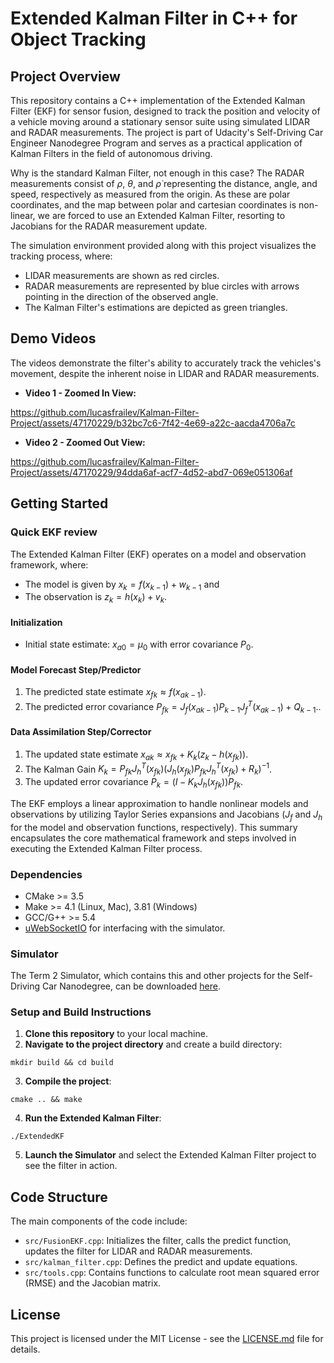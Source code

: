 # Extended Kalman Filter in C++ for Object Tracking

## Project Overview

This repository contains a C++ implementation of the Extended Kalman Filter (EKF) for sensor fusion, designed to track the position and velocity of a vehicle moving around a stationary sensor suite using simulated LIDAR and RADAR measurements. The project is part of Udacity's Self-Driving Car Engineer Nanodegree Program and serves as a practical application of Kalman Filters in the field of autonomous driving. 

Why is the standard Kalman Filter, not enough in this case? The RADAR measurements consist of $\rho$, $\theta$, and $\dot{\rho}$ representing the distance, angle, and speed, respectively as measured from the origin. As these are polar coordinates, and the map between polar and cartesian coordinates is non-linear, we are forced to use an Extended Kalman Filter, resorting to Jacobians for the RADAR measurement update.

The simulation environment provided along with this project visualizes the tracking process, where:
- LIDAR measurements are shown as red circles.
- RADAR measurements are represented by blue circles with arrows pointing in the direction of the observed angle.
- The Kalman Filter's estimations are depicted as green triangles.

## Demo Videos

The videos demonstrate the filter's ability to accurately track the vehicles's movement, despite the inherent noise in LIDAR and RADAR measurements.

- **Video 1 - Zoomed In View:** 

https://github.com/lucasfrailev/Kalman-Filter-Project/assets/47170229/b32bc7c6-7f42-4e69-a22c-aacda4706a7c


- **Video 2 - Zoomed Out View:**

https://github.com/lucasfrailev/Kalman-Filter-Project/assets/47170229/94dda6af-acf7-4d52-abd7-069e051306af


## Getting Started

### Quick EKF review

The Extended Kalman Filter (EKF) operates on a model and observation framework, where:

- The model is given by $x_k = f(x_{k-1}) + w_{k-1}$ and
- The observation is $z_k = h(x_k) + v_k$.

#### Initialization

- Initial state estimate: $x_{a0} = \mu_0$ with error covariance $P_0$.

#### Model Forecast Step/Predictor

1. The predicted state estimate $x_{fk} \approx f(x_{a{k-1}})$.
2. The predicted error covariance  $P_{fk} = J_f(x_{a{k-1}})P_{k-1}J_f^T(x_{a{k-1}}) + Q_{k-1}$..

#### Data Assimilation Step/Corrector

1. The updated state estimate $x_{ak} \approx x_{fk} + K_k(z_k - h(x_{fk}))$.
2. The Kalman Gain $K_k = P_{fk} J_h^T(x_{fk})(J_h(x_{fk})P_{fk} J_h^T(x_{fk}) + R_k)^{-1}$.
3. The updated error covariance $P_k = (I - K_k J_h(x_{fk})) P_{fk}$.

The EKF employs a linear approximation to handle nonlinear models and observations by utilizing Taylor Series expansions and Jacobians ($J_f$ and $J_h$ for the model and observation functions, respectively). This summary encapsulates the core mathematical framework and steps involved in executing the Extended Kalman Filter process.


### Dependencies
- CMake >= 3.5
- Make >= 4.1 (Linux, Mac), 3.81 (Windows)
- GCC/G++ >= 5.4
- [uWebSocketIO](https://github.com/uNetworking/uWebSockets) for interfacing with the simulator.

### Simulator
The Term 2 Simulator, which contains this and other projects for the Self-Driving Car Nanodegree, can be downloaded [here](https://github.com/udacity/self-driving-car-sim/releases).

### Setup and Build Instructions
1. **Clone this repository** to your local machine.
2. **Navigate to the project directory** and create a build directory:

```mkdir build && cd build```

3. **Compile the project**:

```cmake .. && make```

4. **Run the Extended Kalman Filter**:

```./ExtendedKF```

5. **Launch the Simulator** and select the Extended Kalman Filter project to see the filter in action.

## Code Structure

The main components of the code include:
- `src/FusionEKF.cpp`: Initializes the filter, calls the predict function, updates the filter for LIDAR and RADAR measurements.
- `src/kalman_filter.cpp`: Defines the predict and update equations.
- `src/tools.cpp`: Contains functions to calculate root mean squared error (RMSE) and the Jacobian matrix.


## License

This project is licensed under the MIT License - see the [LICENSE.md](LICENSE.md) file for details.

